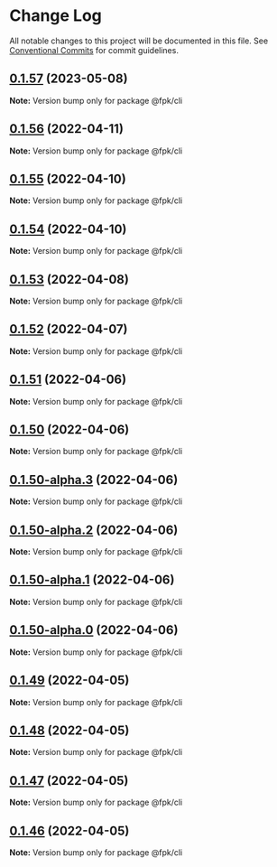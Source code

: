 # Change Log

All notable changes to this project will be documented in this file.
See [Conventional Commits](https://conventionalcommits.org) for commit guidelines.

## [0.1.57](https://github.com/tim-smart/fpk/compare/@fpk/cli@0.1.56...@fpk/cli@0.1.57) (2023-05-08)

**Note:** Version bump only for package @fpk/cli

## [0.1.56](https://github.com/tim-smart/fpk/compare/@fpk/cli@0.1.55...@fpk/cli@0.1.56) (2022-04-11)

**Note:** Version bump only for package @fpk/cli

## [0.1.55](https://github.com/tim-smart/fpk/compare/@fpk/cli@0.1.54...@fpk/cli@0.1.55) (2022-04-10)

**Note:** Version bump only for package @fpk/cli

## [0.1.54](https://github.com/tim-smart/fpk/compare/@fpk/cli@0.1.53...@fpk/cli@0.1.54) (2022-04-10)

**Note:** Version bump only for package @fpk/cli

## [0.1.53](https://github.com/tim-smart/fpk/compare/@fpk/cli@0.1.52...@fpk/cli@0.1.53) (2022-04-08)

**Note:** Version bump only for package @fpk/cli

## [0.1.52](https://github.com/tim-smart/fpk/compare/@fpk/cli@0.1.51...@fpk/cli@0.1.52) (2022-04-07)

**Note:** Version bump only for package @fpk/cli

## [0.1.51](https://github.com/tim-smart/fpk/compare/@fpk/cli@0.1.50...@fpk/cli@0.1.51) (2022-04-06)

**Note:** Version bump only for package @fpk/cli

## [0.1.50](https://github.com/tim-smart/fpk/compare/@fpk/cli@0.1.50-alpha.3...@fpk/cli@0.1.50) (2022-04-06)

**Note:** Version bump only for package @fpk/cli

## [0.1.50-alpha.3](https://github.com/tim-smart/fpk/compare/@fpk/cli@0.1.50-alpha.2...@fpk/cli@0.1.50-alpha.3) (2022-04-06)

**Note:** Version bump only for package @fpk/cli

## [0.1.50-alpha.2](https://github.com/tim-smart/fpk/compare/@fpk/cli@0.1.50-alpha.1...@fpk/cli@0.1.50-alpha.2) (2022-04-06)

**Note:** Version bump only for package @fpk/cli

## [0.1.50-alpha.1](https://github.com/tim-smart/fpk/compare/@fpk/cli@0.1.50-alpha.0...@fpk/cli@0.1.50-alpha.1) (2022-04-06)

**Note:** Version bump only for package @fpk/cli

## [0.1.50-alpha.0](https://github.com/tim-smart/fpk/compare/@fpk/cli@0.1.49...@fpk/cli@0.1.50-alpha.0) (2022-04-06)

**Note:** Version bump only for package @fpk/cli

## [0.1.49](https://github.com/tim-smart/fpk/compare/@fpk/cli@0.1.48...@fpk/cli@0.1.49) (2022-04-05)

**Note:** Version bump only for package @fpk/cli

## [0.1.48](https://github.com/tim-smart/fpk/compare/@fpk/cli@0.1.47...@fpk/cli@0.1.48) (2022-04-05)

**Note:** Version bump only for package @fpk/cli

## [0.1.47](https://github.com/tim-smart/fpk/compare/@fpk/cli@0.1.46...@fpk/cli@0.1.47) (2022-04-05)

**Note:** Version bump only for package @fpk/cli

## [0.1.46](https://github.com/tim-smart/fpk/compare/@fpk/cli@0.1.45...@fpk/cli@0.1.46) (2022-04-05)

**Note:** Version bump only for package @fpk/cli
